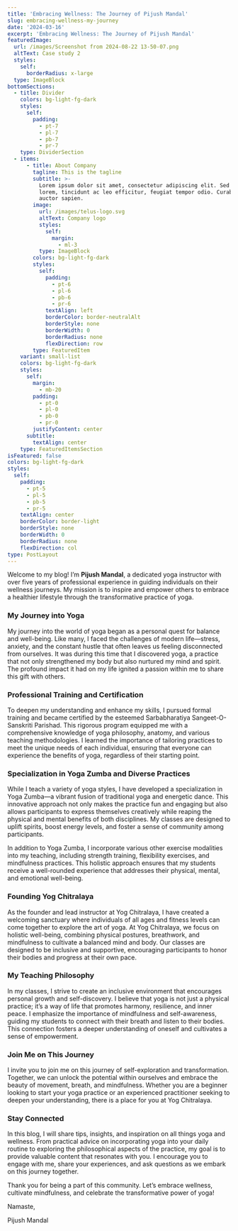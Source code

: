 ```yaml
---
title: 'Embracing Wellness: The Journey of Pijush Mandal'
slug: embracing-wellness-my-journey
date: '2024-03-16'
excerpt: 'Embracing Wellness: The Journey of Pijush Mandal'
featuredImage:
  url: /images/Screenshot from 2024-08-22 13-50-07.png
  altText: Case study 2
  styles:
    self:
      borderRadius: x-large
  type: ImageBlock
bottomSections:
  - title: Divider
    colors: bg-light-fg-dark
    styles:
      self:
        padding:
          - pt-7
          - pl-7
          - pb-7
          - pr-7
    type: DividerSection
  - items:
      - title: About Company
        tagline: This is the tagline
        subtitle: >-
          Lorem ipsum dolor sit amet, consectetur adipiscing elit. Sed ante
          lorem, tincidunt ac leo efficitur, feugiat tempor odio. Curabitur at
          auctor sapien.
        image:
          url: /images/telus-logo.svg
          altText: Company logo
          styles:
            self:
              margin:
                - ml-3
          type: ImageBlock
        colors: bg-light-fg-dark
        styles:
          self:
            padding:
              - pt-6
              - pl-6
              - pb-6
              - pr-6
            textAlign: left
            borderColor: border-neutralAlt
            borderStyle: none
            borderWidth: 0
            borderRadius: none
            flexDirection: row
        type: FeaturedItem
    variant: small-list
    colors: bg-light-fg-dark
    styles:
      self:
        margin:
          - mb-20
        padding:
          - pt-0
          - pl-0
          - pb-0
          - pr-0
        justifyContent: center
      subtitle:
        textAlign: center
    type: FeaturedItemsSection
isFeatured: false
colors: bg-light-fg-dark
styles:
  self:
    padding:
      - pt-5
      - pl-5
      - pb-5
      - pr-5
    textAlign: center
    borderColor: border-light
    borderStyle: none
    borderWidth: 0
    borderRadius: none
    flexDirection: col
type: PostLayout
---
```

Welcome to my blog! I’m **Pijush Mandal**, a dedicated yoga instructor with over five years of professional experience in guiding individuals on their wellness journeys. My mission is to inspire and empower others to embrace a healthier lifestyle through the transformative practice of yoga.

### My Journey into Yoga

My journey into the world of yoga began as a personal quest for balance and well-being. Like many, I faced the challenges of modern life—stress, anxiety, and the constant hustle that often leaves us feeling disconnected from ourselves. It was during this time that I discovered yoga, a practice that not only strengthened my body but also nurtured my mind and spirit. The profound impact it had on my life ignited a passion within me to share this gift with others.

### Professional Training and Certification

To deepen my understanding and enhance my skills, I pursued formal training and became certified by the esteemed Sarbabharatiya Sangeet-O-Sanskriti Parishad. This rigorous program equipped me with a comprehensive knowledge of yoga philosophy, anatomy, and various teaching methodologies. I learned the importance of tailoring practices to meet the unique needs of each individual, ensuring that everyone can experience the benefits of yoga, regardless of their starting point.

### Specialization in Yoga Zumba and Diverse Practices

While I teach a variety of yoga styles, I have developed a specialization in Yoga Zumba—a vibrant fusion of traditional yoga and energetic dance. This innovative approach not only makes the practice fun and engaging but also allows participants to express themselves creatively while reaping the physical and mental benefits of both disciplines. My classes are designed to uplift spirits, boost energy levels, and foster a sense of community among participants.

In addition to Yoga Zumba, I incorporate various other exercise modalities into my teaching, including strength training, flexibility exercises, and mindfulness practices. This holistic approach ensures that my students receive a well-rounded experience that addresses their physical, mental, and emotional well-being.

### Founding Yog Chitralaya

As the founder and lead instructor at Yog Chitralaya, I have created a welcoming sanctuary where individuals of all ages and fitness levels can come together to explore the art of yoga. At Yog Chitralaya, we focus on holistic well-being, combining physical postures, breathwork, and mindfulness to cultivate a balanced mind and body. Our classes are designed to be inclusive and supportive, encouraging participants to honor their bodies and progress at their own pace.

### My Teaching Philosophy

In my classes, I strive to create an inclusive environment that encourages personal growth and self-discovery. I believe that yoga is not just a physical practice; it’s a way of life that promotes harmony, resilience, and inner peace. I emphasize the importance of mindfulness and self-awareness, guiding my students to connect with their breath and listen to their bodies. This connection fosters a deeper understanding of oneself and cultivates a sense of empowerment.

### Join Me on This Journey

I invite you to join me on this journey of self-exploration and transformation. Together, we can unlock the potential within ourselves and embrace the beauty of movement, breath, and mindfulness. Whether you are a beginner looking to start your yoga practice or an experienced practitioner seeking to deepen your understanding, there is a place for you at Yog Chitralaya.

### Stay Connected

In this blog, I will share tips, insights, and inspiration on all things yoga and wellness. From practical advice on incorporating yoga into your daily routine to exploring the philosophical aspects of the practice, my goal is to provide valuable content that resonates with you. I encourage you to engage with me, share your experiences, and ask questions as we embark on this journey together.

Thank you for being a part of this community. Let’s embrace wellness, cultivate mindfulness, and celebrate the transformative power of yoga!

Namaste,

Pijush Mandal
